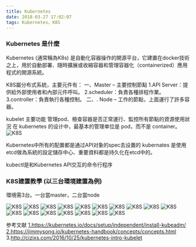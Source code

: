 ```yaml
---
title: Kubernetes
date: 2018-03-27 17:02:07
tags: Kubernetes、K8S
---
```

### Kubernetes 是什麼
Kubernetes (通常稱為K8s) 是自動化容器操作的開源平台，它建置在docker技術之上，用於自動部署、隨時擴展或收縮容器和管理容器化（containerized）應用程式的開源系統。

K8S屬分布式系統，主要元件有：
一、Master – 主要控制節點
    1.API Server：提供給外部使用者和內部元件呼叫。
    2.scheduler：負責各種排程作業。
    3.controller：負責執行各種控制。
二、. Node – 工作的節點，上面運行了許多容器。

kubelet 主要功能
管理pod、檢查容器是否正常運行、監控所有節點的資源使用狀況
在 kubernetes 的设计中，最基本的管理单位是 pod，而不是 container。
![K8S](pod.jpg "pod VS container")

Kubernetes中所有的配置都是通过API对象的spec去设置的
kubernates 是使用etcd做為系統的設定儲存中心、重要資料都是持久化在etcd中的。


kubectl是和Kubernetes API交互的命令行程序




### K8S建置教學 (以三台環境建置為例)
環境需3台。一台當master，二台當node


![K8S](screenshot_001.jpg "控制台")
![K8S](screenshot_002.jpg "控制台")
![K8S](screenshot_003.jpg "控制台")
![K8S](screenshot_004.jpg "控制台")
![K8S](screenshot_005.jpg "控制台")
![K8S](screenshot_006.jpg "控制台")
![K8S](screenshot_007.jpg "控制台")
![K8S](screenshot_008.jpg "控制台")
![K8S](screenshot_009.jpg "控制台")
![K8S](screenshot_010.jpg "控制台")
![K8S](screenshot_011.jpg "控制台")
![K8S](screenshot_012.jpg "控制台")
![K8S](screenshot_013.jpg "控制台")
![K8S](screenshot_014.jpg "控制台")
![K8S](screenshot_015.jpg "控制台")
![K8S](screenshot_016.jpg "控制台")
![K8S](screenshot_017.jpg "控制台")




参考文献
<a href="https://kubernetes.io/docs/setup/independent/install-kubeadm/">1.https://kubernetes.io/docs/setup/independent/install-kubeadm/</a>
<a href="https://jimmysong.io/kubernetes-handbook/concepts/concepts.html">2.https://jimmysong.io/kubernetes-handbook/concepts/concepts.html</a>
<a herf="http://cizixs.com/2016/10/25/kubernetes-intro-kubelet">3.http://cizixs.com/2016/10/25/kubernetes-intro-kubelet </a>